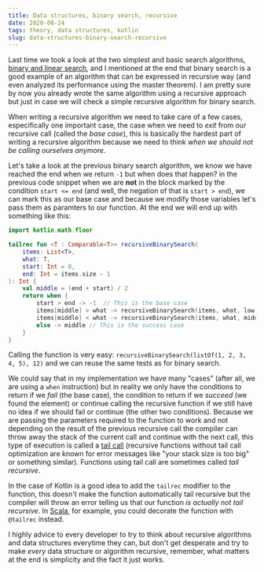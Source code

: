 ```yaml
---
title: Data structures, binary search, recursive
date: 2020-08-24
tags: theory, data structures, kotlin
slug: data-structures-binary-search-recursive
---
```


Last time we took a look at the two simplest and basic search algorithms, [binary and linear search]({filename}/2020-08-19-data-structures-binary-and-linear-search.md), and I mentioned at the end that binary search is a good example of an algorithm that can be expressed in recursive way (and even analyzed its performance using the master theorem). I am pretty sure by now you already wrote the same algorithm using a recursive approach but just in case we will check a simple recursive algorithm for binary search.

When writing a recursive algorithm we need to take care of a few cases, especifically one important case, the case when we need to _exit_ from our recursive call (called the _base case_), this is basically the hardest part of writing a recursive algorithm because we need to think _when we should not be calling ourselves anymore_.

Let's take a look at the previous binary search algorithm, we know we have reached the end when we return `-1` but when does that happen? in the previous code snippet when we are **not** in the block marked by the condition `start <= end` (and well, the negation of that is `start > end`), we can mark this as our base case and because we modify those variables let's pass them as paramters to our function. At the end we will end up with something like this:

```kotlin
import kotlin.math.floor

tailrec fun <T : Comparable<T>> recursiveBinarySearch(
    items: List<T>,
    what: T,
    start: Int = 0,
    end: Int = items.size - 1
): Int {
    val middle = (end + start) / 2
    return when {
        start > end -> -1  // This is the base case
        items[middle] > what -> recursiveBinarySearch(items, what, low, middle - 1)
        items[middle] < what -> recursiveBinarySearch(items, what, middle + 1, high)
        else -> middle // This is the success case
    }
}
```

Calling the function is very easy: `recursiveBinarySearch(listOf(1, 2, 3, 4, 5), 12)` and we can reuse the same tests as for binary search.

We could say that in my implementation we have many "cases" (after all, we are using a `when` instruction) but in reality we only have the conditions to return if we _fail_ (the base case), the condition to return if we _succeed_ (we found the element) or continue calling the recursive function if we still have no idea if we should fail or continue (the other two conditions). Because we are passing the parameters required to the function to work and not depending on the result of the previous recursive call the compiler can throw away the stack of the current call and continue with the next call, this type of execution is called a [tail call](https://en.wikipedia.org/wiki/Tail_call) (recursive functions without tail call optimization are known for error messages like "your stack size is too big" or something similar). Functions using tail call are sometimes called _tail recursive_.

In the case of Kotlin is a good idea to add the `tailrec` modifier to the function, this doesn't make the function automatically tail recursive but the compiler will throw an error telling us that our function _is actually not tail recursive_. In [Scala](https://www.scala-lang.org/), for example, you could decorate the function with `@tailrec` instead.

I highly advice to every developer to try to think about recursive algorithms and data structures everytime they can, but don't get desperate and try to make _every_ data structure or algorithm recursive, remember, what matters at the end is simplicity and the fact it just works.
